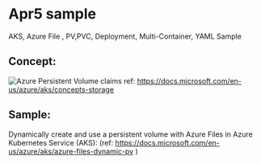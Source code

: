 # Apr5 sample
AKS, Azure File , PV,PVC, Deployment, Multi-Container, YAML Sample

## Concept:
![Azure Persistent Volume claims](https://docs.microsoft.com/en-us/azure/aks/media/concepts-storage/persistent-volume-claims.png "This is a persistent-volume-claims in AKS")
ref: https://docs.microsoft.com/en-us/azure/aks/concepts-storage


## Sample:
Dynamically create and use a persistent volume with Azure Files in Azure Kubernetes Service (AKS): (ref: https://docs.microsoft.com/en-us/azure/aks/azure-files-dynamic-pv  )

